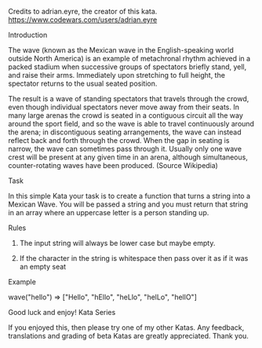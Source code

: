 Credits to adrian.eyre, the creator of this kata. https://www.codewars.com/users/adrian.eyre


Introduction

The wave (known as the Mexican wave in the English-speaking world outside North America) is an example of metachronal rhythm achieved in a packed stadium when successive groups of spectators briefly stand, yell, and raise their arms. Immediately upon stretching to full height, the spectator returns to the usual seated position.

The result is a wave of standing spectators that travels through the crowd, even though individual spectators never move away from their seats. In many large arenas the crowd is seated in a contiguous circuit all the way around the sport field, and so the wave is able to travel continuously around the arena; in discontiguous seating arrangements, the wave can instead reflect back and forth through the crowd. When the gap in seating is narrow, the wave can sometimes pass through it. Usually only one wave crest will be present at any given time in an arena, although simultaneous, counter-rotating waves have been produced. (Source Wikipedia)

Task

In this simple Kata your task is to create a function that turns a string into a Mexican Wave. You will be passed a string and you must return that string in an array where an uppercase letter is a person standing up. 

Rules

 1.  The input string will always be lower case but maybe empty.

 2.  If the character in the string is whitespace then pass over it as if it was an empty seat

Example

wave("hello") => ["Hello", "hEllo", "heLlo", "helLo", "hellO"]

Good luck and enjoy!
Kata Series

If you enjoyed this, then please try one of my other Katas. Any feedback, translations and grading of beta Katas are greatly appreciated. Thank you.